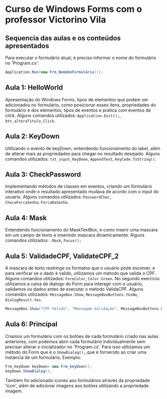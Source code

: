 # Curso de Windows Forms com o professor Victorino Vila

## Sequencia das aulas e os conteúdos apresentados

Para executar o formulário atual, é preciso informar o nome do formulário no 'Program.cs':

```C#
Application.Run(new Frm_NomeDoFormulário());
```

## Aula 1: HelloWorld

Apresentação do Windows Forms, tipos de elementos que podem ser adicionados no formulário, como posicionar esses itens, propriedades do formulário e dos elementos, tipos de eventos e pratica com eventos de click. Alguns comandos utilizados: `Application.Exit();`, `btn_alteraTitulo_Click`.

## Aula 2: KeyDown

Utilizando o evento de keyDown, entendendo funcionamento do label, além de alterar mais as propriedades para chegar no resultado desejado. Alguns comandos utilizados: `txt_input_KeyDown`, `AppendText`, `KeyCode.ToString()`.

## Aula 3: CheckPassword

Implementando métodos de classes em eventos, criando um formulário interativo onde o resultado apresentado mudava de acordo com o input do usuário. Alguns comandos utilizados: `PasswordChar`, `ChecaForcaSenha.ForcaDaSenha`.

## Aula 4: Mask

Entendendo funcionamento do MaskTextBox, e como inserir uma mascara em um campo de texto e inserindo mascara dinamicamente. Alguns comandos utilizados: `.Mask`, `Focus();`

## Aula 5: ValidadeCPF, ValidateCPF_2

A mascara de texto restringe os formatos que o usuário pode escrever, e para verificar se o dado é valido, utilizamos um método que valida o CPF. Alguns comandos utilizados: `ForeColor`, `Color.Green`. No segundo exercício utilizamos a caixa de dialogo do Form para interagir com o usuário, validamos os dados antes de executar o método ValidaCPF. Alguns comandos utilizados: `MessageBox.Show`, `MessageBoxButtons.YesNo`, `DialogResult.Yes`.

```C#
MessageBox.Show("CPF Válido", "Mensagem Validação", MessageBoxButtons.OK, MessageBoxIcon.Information);
```

## Aula 6: Principal

Criamos um formulário com os botões de cada formulário criado nas aulas anteriores, com podemos abrir cada formulário individualmente sem precisar alterar o inicializador no 'Program.cs'. Para isso utilizamos um método do Form que é o `ShowDialog();`,que é fornecido ao criar uma instancia de um formulário, Exemplo:

```C#
Frm_keyDown keyDown= new Frm_keyDown();
keyDown.ShowDialog();
```

Também foi adicionado ícones aos formulários através da propriedade 'icon', além de adicionar imagens aos botões utilizando a propriedade imagem.
